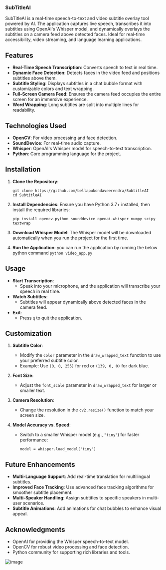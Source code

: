 ### **SubTitleAI**

SubTitleAI is a real-time speech-to-text and video subtitle overlay tool powered by AI. The application captures live speech, transcribes it into subtitles using OpenAI's Whisper model, and dynamically overlays the subtitles on a camera feed above detected faces. Ideal for real-time accessibility, video streaming, and language learning applications.

## Features

- **Real-Time Speech Transcription**: Converts speech to text in real time.
- **Dynamic Face Detection**: Detects faces in the video feed and positions subtitles above them.
- **Subtitle Styling**: Displays subtitles in a chat bubble format with customizable colors and text wrapping.
- **Full-Screen Camera Feed**: Ensures the camera feed occupies the entire screen for an immersive experience.
- **Word Wrapping**: Long subtitles are split into multiple lines for readability.

## Technologies Used

- **OpenCV**: For video processing and face detection.
- **SoundDevice**: For real-time audio capture.
- **Whisper**: OpenAI's Whisper model for speech-to-text transcription.
- **Python**: Core programming language for the project.

## Installation

1. **Clone the Repository**:

   ```
   git clone https://github.com/bellapukondaveerendra/SubtitleAI
   cd SubtitleAI
   ```

1. **Install Dependencies**: Ensure you have Python 3.7+ installed, then install the required libraries:

   `pip install opencv-python sounddevice openai-whisper numpy scipy textwrap`

1. **Download Whisper Model**: The Whisper model will be downloaded automatically when you run the project for the first time.

1. **Run the Application**:
   you can run the application by running the below python command
   `python video_app.py`

## Usage

- **Start Transcription**:
  - Speak into your microphone, and the application will transcribe your speech in real time.
- **Watch Subtitles**:
  - Subtitles will appear dynamically above detected faces in the camera feed.
- **Exit**:
  - Press `q` to quit the application.

## Customization

1.  **Subtitle Color**:

    - Modify the `color` parameter in the `draw_wrapped_text` function to use your preferred subtitle color.
    - Example: Use `(0, 0, 255)` for red or `(139, 0, 0)` for dark blue.

2.  **Font Size**:

    - Adjust the `font_scale` parameter in `draw_wrapped_text` for larger or smaller text.

3.  **Camera Resolution**:

    - Change the resolution in the `cv2.resize()` function to match your screen size.

4.  **Model Accuracy vs. Speed**:

    - Switch to a smaller Whisper model (e.g., `"tiny"`) for faster performance:

      `model = whisper.load_model("tiny")`

## Future Enhancements

- **Multi-Language Support**: Add real-time translation for multilingual subtitles.
- **Improved Face Tracking**: Use advanced face tracking algorithms for smoother subtitle placement.
- **Multi-Speaker Handling**: Assign subtitles to specific speakers in multi-user scenarios.
- **Subtitle Animations**: Add animations for chat bubbles to enhance visual appeal.

## Acknowledgments

- OpenAI for providing the Whisper speech-to-text model.
- OpenCV for robust video processing and face detection.
- Python community for supporting rich libraries and tools.

![image](https://github.com/user-attachments/assets/0437ece3-47b8-48be-81c4-ac4a1ea5921f)

